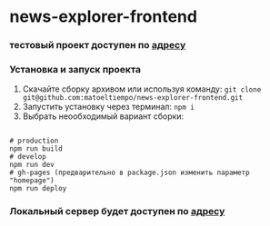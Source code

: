 # news-explorer-frontend

### тестовый проект доступен по [адресу](https://matoeltiempo.github.io/news-explorer-frontend/)

### Установка и запуск проекта
1. Скачайте сборку архивом или используя команду:
```git clone git@github.com:matoeltiempo/news-explorer-frontend.git```
2. Запустить установку через терминал:
```npm i```
3. Выбрать неообходимый вариант сборки:
```

# production
npm run build
# develop
npm run dev
# gh-pages (предварительно в package.json изменить параметр "homepage")
npm run deploy
```

### Локальный сервер будет доступен по [адресу](localhost:3000)
